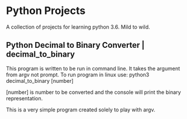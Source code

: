 ﻿# Python Projects
A collection of projects for learning python 3.6. Mild to wild.

## Python Decimal to Binary Converter  |  decimal_to_binary
This program is written to be run in command line. It takes the argument from argv not prompt. 
To run program in linux use: python3 decimal_to_binary [number]

[number] is number to be converted and the console will print the binary representation. 

This is a very simple program created solely to play with argv. 

